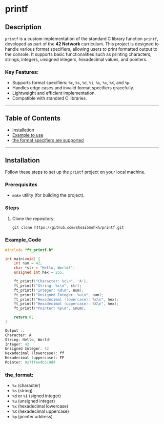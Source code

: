 # printf

## Description
`printf` is a custom implementation of the standard C library function `printf`, developed as part of the **42 Network** curriculum. This project is designed to handle various format specifiers, allowing users to print formatted output to the console. It supports basic functionalities such as printing characters, strings, integers, unsigned integers, hexadecimal values, and pointers.

### Key Features:
- Supports format specifiers: `%c`, `%s`, `%d`, `%i`, `%u`, `%x`, `%X`, and `%p`.
- Handles edge cases and invalid format specifiers gracefully.
- Lightweight and efficient implementation.
- Compatible with standard C libraries.

---

## Table of Contents
- [Installation](#installation)
- [Example to use](#Example_Code)
- [the format specifiers are supported](#the_format)
---

## Installation
Follow these steps to set up the `printf` project on your local machine.

### Prerequisites
- `make` utility (for building the project).

### Steps
1. Clone the repository:
   ```bash
   git clone https://github.com/shoaibmohkh/printf.git

### Example_Code
```c
#include "ft_printf.h"

int main(void) {
    int num = 42;
    char *str = "Hello, World!";
    unsigned int hex = 255;

    ft_printf("Character: %c\n", 'A');
    ft_printf("String: %s\n", str);
    ft_printf("Integer: %d\n", num);
    ft_printf("Unsigned Integer: %u\n", num);
    ft_printf("Hexadecimal (lowercase): %x\n", hex);
    ft_printf("Hexadecimal (uppercase): %X\n", hex);
    ft_printf("Pointer: %p\n", &num);

    return 0;
}

Output ::
Character: A
String: Hello, World!
Integer: 42
Unsigned Integer: 42
Hexadecimal (lowercase): ff
Hexadecimal (uppercase): FF
Pointer: 0x7ffee4b5c9d4
```
### the_format:
- `%c` (character)
- `%s` (string)
- `%d` or `%i` (signed integer)
- `%u` (unsigned integer)
- `%x` (hexadecimal lowercase)
- `%X` (hexadecimal uppercase)
- `%p` (pointer address)
